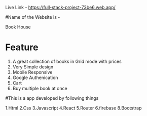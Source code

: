 Live Link - https://full-stack-project-73be6.web.app/


#Name of the Website is -

Book House 



# Feature 

1. A great collection of books in Grid mode with prices 
2. Very Simple design  
3. Mobile Responsive 
4. Google Authenication 
5. Cart 
6. Buy multiple book at once

#This is a app developed by following things

1.Html 
2.Css
3.Javascript 
4.React 
5.Router 
6.firebase 
8.Bootstrap
